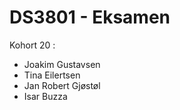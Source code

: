 # DS3801 - Eksamen

Kohort 20 :
- Joakim Gustavsen
- Tina Eilertsen
- Jan Robert Gjøstøl
- Isar Buzza